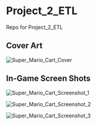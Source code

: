 # Project_2_ETL
Repo for Project_2_ETL




## Cover Art

![Super_Mario_Cart_Cover](https://upload.wikimedia.org/wikipedia/en/thumb/3/38/Supermariokart_box.JPG/220px-Supermariokart_box.JPG)


## In-Game Screen Shots

![Super_Mario_Cart_Screenshot_1](https://media.rawg.io/media/screenshots/ca2/ca2f8c6488f8204c9f6371043a8e3414.jpg)

![Super_Mario_Cart_Screenshot_2](https://media.rawg.io/media/screenshots/971/971f8d29b7babb8955823b02e7ebb1d9.jpg)

![Super_Mario_Cart_Screenshot_3](https://media.rawg.io/media/screenshots/3fe/3fe623feeb8cf55a25845d56522c877e.jpg)